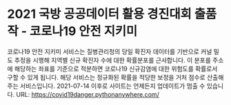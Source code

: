 # 2021 국방 공공데이터 활용 경진대회 출품작 - 코로나19 안전 지키미
코로나19 안전 지키미 서비스는 질병관리청의 당일 확진자 데이터를 기반으로 커널 밀도 추정을 시행해 지역별 신규 확진자 수에 대한 확률분포를 근사합니다. 이 분포를 주소에 해당하는 좌표를 기준으로 적분하면 코로나19 신규감염에 대한 위험도를 확률로서 구할 수 있게 됩니다. 해당 서비스는 정규화된 확률을 적당한 보정을 거처 점수로 산출해주는 서비스입니다.
2021-07-14 이후로 사이트는 언제든지 업데이트가 멈출 수 있습니다. URL: https://covid19danger.pythonanywhere.com/
